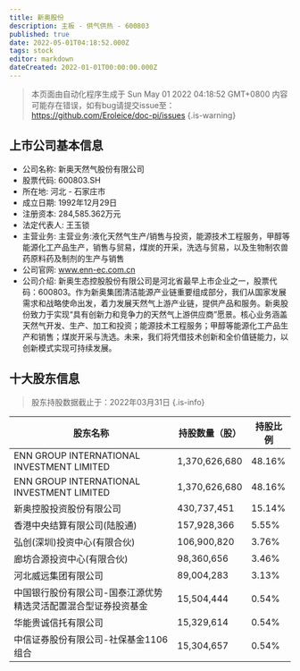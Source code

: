 ```yaml
---
title: 新奥股份
description: 主板 - 供气供热 - 600803
published: true
date: 2022-05-01T04:18:52.000Z
tags: stock
editor: markdown
dateCreated: 2022-01-01T00:00:00.000Z
---
```


> 本页面由自动化程序生成于 Sun May 01 2022 04:18:52 GMT+0800
> 内容可能存在错误，如有bug请提交issue至：https://github.com/Eroleice/doc-pi/issues
{.is-warning}

## 上市公司基本信息
- 公司名称: 新奥天然气股份有限公司
- 股票代码: 600803.SH
- 所在地: 河北 - 石家庄市
- 成立日期: 1992年12月29日
- 注册资本: 284,585.362万元
- 法定代表人: 王玉锁
- 主营业务: 主营业务:液化天然气生产/销售与投资，能源技术工程服务，甲醇等能源化工产品生产，销售与贸易，煤炭的开采，洗选与贸易，以及生物制农兽药原料药及制剂的生产与销售
- 公司官网: www.enn-ec.com.cn
- 公司介绍: 新奥生态控股股份有限公司是河北省最早上市企业之一，股票代码：600803。作为新奥集团清洁能源产业链重要组成部分，我们从国家发展需求和战略使命出发，着力发展天然气上游产业链，提供产品和服务。新奥股份致力于实现“具有创新力和竞争力的天然气上游供应商”愿景。核心业务涵盖天然气开发、生产、加工和投资；能源技术工程服务；甲醇等能源化工产品生产和销售；煤炭开采与洗选。未来，我们将凭借技术创新和全价值链能力，以创新模式实现可持续发展。


## 十大股东信息
> 股东持股数据截止于：2022年03月31日
{.is-info}

| 股东名称 | 持股数量（股） | 持股比例 |
| --- | --- | --- |
| ENN GROUP INTERNATIONAL INVESTMENT LIMITED | 1,370,626,680 | 48.16% |
| ENN   GROUP INTERNATIONAL INVESTMENT LIMITED | 1,370,626,680 | 48.16% |
| 新奥控股投资股份有限公司 | 430,737,451 | 15.14% |
| 香港中央结算有限公司(陆股通) | 157,928,366 | 5.55% |
| 弘创(深圳)投资中心(有限合伙) | 106,900,820 | 3.76% |
| 廊坊合源投资中心(有限合伙) | 98,360,656 | 3.46% |
| 河北威远集团有限公司 | 89,004,283 | 3.13% |
| 中国银行股份有限公司-国泰江源优势精选灵活配置混合型证券投资基金 | 15,504,444 | 0.54% |
| 华能贵诚信托有限公司 | 15,329,614 | 0.54% |
| 中信证券股份有限公司-社保基金1106组合 | 15,304,657 | 0.54% |




